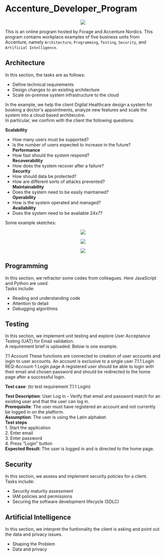 # Accenture_Developer_Program
 
<p align="center">
  <img src="https://i.ibb.co/4RygkNk/1.png">
</p>  

This is an online program hosted by Forage and Accenture Nordics. This program contains workplace examples of five business units from Accenture, namely `Architecture`, `Programming`, `Testing`, `Security`, and `Artificial Intelligence`. 

## Architecture
In this section, the tasks are as follows:  
* Define technical requirements  
* Design changes to an existing architecture  
* Scale on-premise system infrastructure to the cloud  

In the example, we help the client Digital Healthcare design a system for booking a doctor's appointments, analyze new features and scale the system into a cloud based architecutre.   
In particular, we confirm with the client the following questions:  
    
__Scalability__  
* How many users must be supported?  
* Is the number of users expected to increase in the future?  
__Performance__  
* How fast should the system respond?  
__Recoverability__  
* How does the system recover after a failure?  
__Security__  
* How should data be protected?  
* How are different sorts of attacks prevented?  
__Maintainability__  
* Does the system need to be easily maintained?  
__Operability__  
* How is the system operated and managed?  
__Availability__  
* Does the system need to be available 24x7?  
  
Some example sketches:
<p align="center">
  <img src="https://cdn.theforage.com/vinternships/companyassets/xhih9yFWsf6AYfngd/FdzpifqhgauZCbxQ7/x.png">
</p>  
  
<p align="center">
  <img src="https://cdn.theforage.com/vinternships/companyassets/xhih9yFWsf6AYfngd/FdzpifqhgauZCbxQ7/12.png">
</p>  
  
<p align="center">
  <img src="https://cdn.theforage.com/vinternships/companyassets/xhih9yFWsf6AYfngd/FdzpifqhgauZCbxQ7/Arch%20Inf.png">
</p>  


## Programming
In this section, we refractor some codes from colleagues. Here JavaScript and Python are used.   
Tasks include:
* Reading and understanding code  
* Attention to detail  
* Debugging algorithms  


## Testing
In this section, we implement unit testing and explore User Acceptance Testing (UAT) for Email validation.  
A requirement brief is uploaded.  Below is one example.  
   
7.1 Account 
   These functions are connected to creation of user accounts and login to user accounts. An account is exclusive to a single user 
7.1.1 Login 
   REQ-Account-1 Login page 
   A registered user should be able to login with their email and chosen password and should be redirected to the home page after a successful login.
     
__Test case__: (to test requirement 7.1.1 Login)
  
__Test Description__: User Log in – Verify that email and password match for an existing user and that the user can log in.  
__Prerequisite__: The user must have registered an account and not currently be logged in on the platform.   
__Assumption__: The user is using the Latin alphabet.    
__Test steps__   
    1. Start the application   
    2. Enter email   
    3. Enter password   
    4. Press “Login” button    
__Expected Result__: The user is logged in and is directed to the home page.   


## Security
In this section, we assess and implement security policies for a client.  
Tasks include:  
* Security maturity assessment  
* IAM policies and permissions  
* Securing the software development lifecycle (SDLC)  


## Artificial Intelligence
In this section, we interpret the funtionality the client is asking and point out the data and privacy issues.  
* Shaping the Problem  
* Data and privacy  